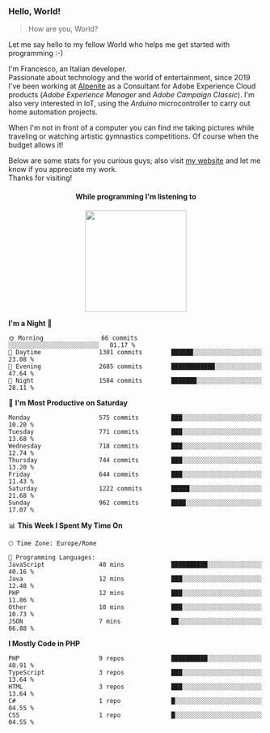### Hello, World!

> How are you, World?

Let me say hello to my fellow World who helps me get started with programming :-)

I'm Francesco, an Italian developer.  
Passionate about technology and the world of entertainment, since 2019 I've been working at [Alpenite](https://www.alpenite.com) as a Consultant for Adobe Experience Cloud products (*Adobe Experience Manager* and *Adobe Campaign Classic*). I'm also very interested in IoT, using the *Arduino* microcontroller to carry out home automation projects.

When I'm not in front of a computer you can find me taking pictures while traveling or watching artistic gymnastics competitions. Of course when the budget allows it!

Below are some stats for you curious guys; also visit [my website](https://www.francescorega.eu) and let me know if you appreciate my work.  
Thanks for visiting!

<div align="center">
  <h4>While programming I'm listening to</h4>
  <a href="https://apps.francescorega.eu/now-playing/11147232609" target="_blank"><img src="https://apps.francescorega.eu/now-playing/11147232609" width="200"></a>
</div>

<!--START_SECTION:waka-->
**I'm a Night 🦉** 

```text
🌞 Morning                66 commits          ░░░░░░░░░░░░░░░░░░░░░░░░░   01.17 % 
🌆 Daytime                1301 commits        ██████░░░░░░░░░░░░░░░░░░░   23.08 % 
🌃 Evening                2685 commits        ████████████░░░░░░░░░░░░░   47.64 % 
🌙 Night                  1584 commits        ███████░░░░░░░░░░░░░░░░░░   28.11 % 
```
📅 **I'm Most Productive on Saturday** 

```text
Monday                   575 commits         ███░░░░░░░░░░░░░░░░░░░░░░   10.20 % 
Tuesday                  771 commits         ███░░░░░░░░░░░░░░░░░░░░░░   13.68 % 
Wednesday                718 commits         ███░░░░░░░░░░░░░░░░░░░░░░   12.74 % 
Thursday                 744 commits         ███░░░░░░░░░░░░░░░░░░░░░░   13.20 % 
Friday                   644 commits         ███░░░░░░░░░░░░░░░░░░░░░░   11.43 % 
Saturday                 1222 commits        █████░░░░░░░░░░░░░░░░░░░░   21.68 % 
Sunday                   962 commits         ████░░░░░░░░░░░░░░░░░░░░░   17.07 % 
```


📊 **This Week I Spent My Time On** 

```text
🕑︎ Time Zone: Europe/Rome

💬 Programming Languages: 
JavaScript               40 mins             ██████████░░░░░░░░░░░░░░░   40.16 % 
Java                     12 mins             ███░░░░░░░░░░░░░░░░░░░░░░   12.48 % 
PHP                      12 mins             ███░░░░░░░░░░░░░░░░░░░░░░   11.86 % 
Other                    10 mins             ███░░░░░░░░░░░░░░░░░░░░░░   10.73 % 
JSON                     7 mins              ██░░░░░░░░░░░░░░░░░░░░░░░   06.88 % 
```

**I Mostly Code in PHP** 

```text
PHP                      9 repos             ██████████░░░░░░░░░░░░░░░   40.91 % 
TypeScript               3 repos             ███░░░░░░░░░░░░░░░░░░░░░░   13.64 % 
HTML                     3 repos             ███░░░░░░░░░░░░░░░░░░░░░░   13.64 % 
C#                       1 repo              █░░░░░░░░░░░░░░░░░░░░░░░░   04.55 % 
CSS                      1 repo              █░░░░░░░░░░░░░░░░░░░░░░░░   04.55 % 
```




<!--END_SECTION:waka-->
